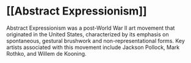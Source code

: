 # [[Abstract Expressionism]]

Abstract Expressionism was a post-World War II art movement that originated in the United States, characterized by its emphasis on spontaneous, gestural brushwork and non-representational forms. Key artists associated with this movement include Jackson Pollock, Mark Rothko, and Willem de Kooning.